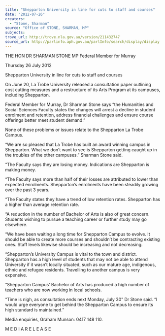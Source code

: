 ```yaml
---
title: "Shepparton University in line for cuts to staff and courses"
date: "2012-07-26"
creators:
  - "Stone, Sharman"
source: "Office of STONE, SHARMAN, MP"
subjects:
trove_url: http://trove.nla.gov.au/version/211432747
source_url: http://parlinfo.aph.gov.au/parlInfo/search/display/display.w3p;query=Id%3A%22media/pressrel/1806542%22
---
```


 

 

 THE HON DR SHARMAN STONE MP  Federal Member for Murray   

 

 Thursday 26 July 2012 

 

 Shepparton University in line for cuts to staff and courses   

 On June 20, La Trobe University released a consultation paper outlining cost cutting measures and a  restructure of its Arts Program at its campuses, including Shepparton.    

 Federal Member for Murray, Dr Sharman Stone says “the Humanities and Social Sciences Faculty states  the changes will arrest a decline in student enrolment and retention, address financial challenges and  ensure course offerings better meet student demand.”     

 None of these problems or issues relate to the Shepparton La Trobe Campus.   

 “We are so pleased that La Trobe has built an award winning campus in Shepparton. What we don’t want  to see is Shepparton getting caught up in the troubles of the other campuses.” Sharman Stone said.   

 “The Faculty says they are losing money. Indications are Shepparton is making money.    

 “The Faculty says more than half of their losses are attributed to lower than expected enrolments.  Shepparton’s enrolments have been steadily growing over the past 3 years.    

 “The Faculty states they have a trend of low retention rates. Shepparton has a higher than average  retention rate.   

 “A reduction in the number of Bachelor of Arts is also of great concern. Students wishing to pursue a  teaching career or further study may go elsewhere.   

 “We have been waiting a long time for Shepparton Campus to evolve. It should be able to create more  courses and shouldn’t be contracting existing ones. Staff levels likewise should be increasing and not  decreasing.   

 “Shepparton’s University Campus is vital to the town and district. Shepparton has a high level of students  that may not be able to attend University if it wasn’t locally situated, such as our mature age, indigenous,  ethnic and refugee residents. Travelling to another campus is very expensive.    

 “Shepparton Campus’ Bachelor of Arts has produced a high number of teachers who are now working in  local schools.    

 “Time is nigh, as consultation ends next Monday, July 30” Dr Stone said. “I would urge everyone to get  behind the Shepparton Campus to ensure its high standard is maintained.”   

 

 

 

 Media enquiries, Graham Munson: 0417 148 110. 

 M E D I A     R E L E A S E  

